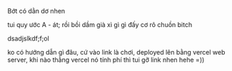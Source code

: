 Bớt có dằn dơ nhen


tui quy ước A - át; rồi bồi dầm già xì gì gì đấy
cơ rô chuồn bitch

dsadjslkdf;f;ol

ko có hướng dẫn gì đâu, cứ vào link là chơi, deployed lên bằng vercel web server, khi nào thằng vercel nó tính phí thì tui gỡ link nhen hehe =))